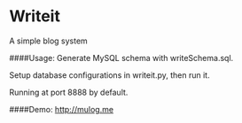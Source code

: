 Writeit
=======

A simple blog system

####Usage: 
Generate MySQL schema with writeSchema.sql.

Setup database configurations in writeit.py, then run it. 

Running at port 8888 by default.

####Demo:
http://mulog.me
